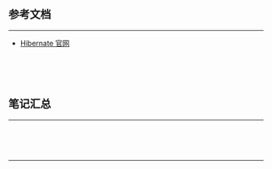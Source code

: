 ## 参考文档

---

* [Hibernate 官网](http://hibernate.org/)



<br/><br/><br/>



## 笔记汇总

---





<br/><br/><br/>

---

